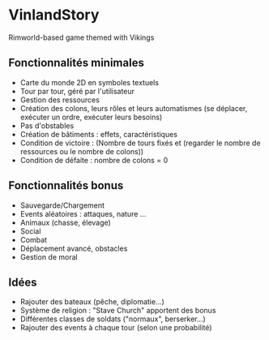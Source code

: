 # VinlandStory
Rimworld-based game themed with Vikings

## Fonctionnalités minimales
- Carte du monde 2D en symboles textuels
- Tour par tour, géré par l'utilisateur
- Gestion des ressources
- Création des colons, leurs rôles et leurs automatismes (se déplacer, exécuter un ordre, exécuter leurs besoins)
- Pas d'obstables
- Création de bâtiments : effets, caractéristiques
- Condition de victoire : (Nombre de tours fixés et (regarder le nombre de ressources ou le nombre de colons))
- Condition de défaite : nombre de colons = 0

## Fonctionnalités bonus
- Sauvegarde/Chargement
- Events aléatoires : attaques, nature ...
- Animaux (chasse, élevage)
- Social
- Combat
- Déplacement avancé, obstacles
- Gestion de moral

## Idées
- Rajouter des bateaux (pêche, diplomatie...)
- Système de religion : "Stave Church" apportent des bonus
- Différentes classes de soldats ("normaux", berserker...)
- Rajouter des events à chaque tour (selon une probabilité)
